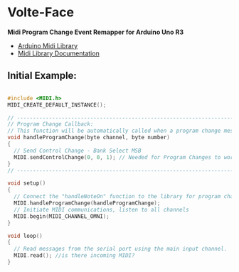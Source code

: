 # Volte-Face
**Midi Program Change Event Remapper for Arduino Uno R3**

- [Arduino Midi Library](https://github.com/FortySevenEffects/arduino_midi_library)
- [Midi Library Documentation](http://arduinomidilib.fortyseveneffects.com/index.html)

## Initial Example:

```c

#include <MIDI.h>
MIDI_CREATE_DEFAULT_INSTANCE();

// --------------------------------------------------------------------------------------------------
// Program Change Callback:
// This function will be automatically called when a program change message (0xC0) has been received.
void handleProgramChange(byte channel, byte number)
{
  // Send Control Change - Bank Select MSB
  MIDI.sendControlChange(0, 0, 1); // Needed for Program Changes to work
}
// --------------------------------------------------------------------------------------------------

void setup()
{
  // Connect the "handleNoteOn" function to the library for program change callback reception.
  MIDI.handleProgramChange(handleProgramChange);
  // Initiate MIDI communications, listen to all channels
  MIDI.begin(MIDI_CHANNEL_OMNI); 
}

void loop()
{
  // Read messages from the serial port using the main input channel.
  MIDI.read(); //is there incoming MIDI?
}

```
